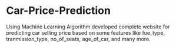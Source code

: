 # Car-Price-Prediction

Using Machine Learning Algorithm developed complete website for predicting car selling price based on some features like fue_type, tranmission_type, no_of_seats, age_of_car, and many more.



